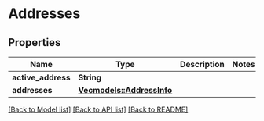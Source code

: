 # Addresses

## Properties

Name | Type | Description | Notes
------------ | ------------- | ------------- | -------------
**active_address** | **String** |  | 
**addresses** | [**Vec<models::AddressInfo>**](AddressInfo.md) |  | 

[[Back to Model list]](../README.md#documentation-for-models) [[Back to API list]](../README.md#documentation-for-api-endpoints) [[Back to README]](../README.md)


